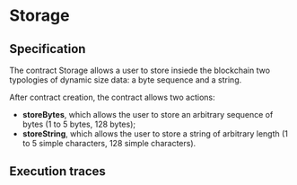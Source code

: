 # Storage

## Specification


The contract Storage allows a user to 
store insiede the blockchain two 
typologies of dynamic size data: 
a byte sequence and a string.

After contract creation, the contract 
allows two actions:
- **storeBytes**, which allows the user
to store an arbitrary 
sequence of bytes (1 to 5 bytes, 128 bytes);
- **storeString**, which allows the user 
to store a string of arbitrary 
length (1 to 5 simple characters, 128 simple characters).


## Execution traces
